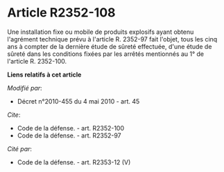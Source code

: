 # Article R2352-108

Une installation fixe ou mobile de produits explosifs ayant obtenu l'agrément technique prévu à l'article R. 2352-97 fait
l'objet, tous les cinq ans à compter de la dernière étude de sûreté effectuée, d'une étude de sûreté dans les conditions
fixées par les arrêtés mentionnés au 1° de l'article R. 2352-100.

**Liens relatifs à cet article**

_Modifié par_:

  - Décret n°2010-455 du 4 mai 2010 - art. 45

_Cite_:

  - Code de la défense. - art. R2352-100
  - Code de la défense. - art. R2352-97

_Cité par_:

  - Code de la défense. - art. R2353-12 (V)
